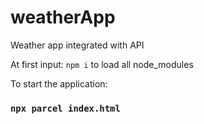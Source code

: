 # weatherApp
Weather app integrated with API

At first input: `npm i` to load all node_modules

To start the application:

### `npx parcel index.html`
